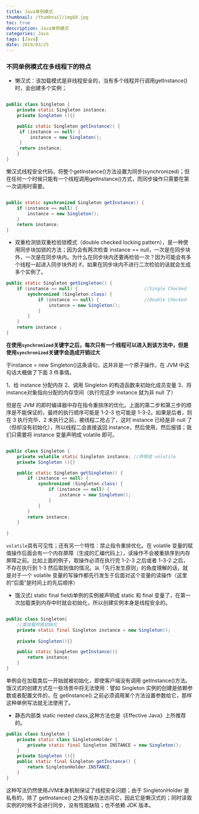 ```yaml
---
title: Java单例模式
thumbnail: /thumbnail/img60.jpg
toc: true
description: Java单例模式
categories: Java
tags: [Java]
date: 2019/03/25
---
```


### 不同单例模式在多线程下的特点

* 懒汉式：该加载模式是非线程安全的，当有多个线程并行调用getInstance()时，会创建多个实例；
<!--more-->
```java

public class Singleton {
    private static Singleton instance;
    private Singleton (){}

    public static Singleton getInstance() {
     if (instance == null) {
         instance = new Singleton();
     }
     return instance;
    }
}
```

懒汉式线程安全代码，将整个getInstance()方法设置为同步(synchronized)；但在任何一个时候只能有一个线程调用getInstance()方式，而同步操作只需要在第一次调用时需要。

```java

public static synchronized Singleton getInstance() {
    if (instance == null) {
        instance = new Singleton();
    }
    return instance;
}

```
* 双重检测锁双重检验锁模式（double checked locking pattern），是一种使用同步块加锁的方法；因为会有两次检查 instance == null，一次是在同步块外，一次是在同步块内。为什么在同步块内还要再检验一次？因为可能会有多个线程一起进入同步块外的 if，如果在同步块内不进行二次检验的话就会生成多个实例了。

```java
public static Singleton getSingleton() {
    if (instance == null) {                         //Single Checked
        synchronized (Singleton.class) {
            if (instance == null) {                 //Double Checked
                instance = new Singleton();
            }
        }
    }
    return instance ;
}

```
**在使用`synchronized`关键字之后，每次只有一个线程可以进入到该方法中，但是使用`synchronized`关键字会造成开销过大**

于instance = new Singleton()这条语句，这并非是一个原子操作，在 JVM 中这句话大概做了下面 3 件事情。

1、给 instance 分配内存
2、调用 Singleton 的构造函数来初始化成员变量
3、将instance对象指向分配的内存空间（执行完这步 instance 就为非 null 了）

但是在 JVM 的即时编译器中存在指令重排序的优化。上面的第二步和第三步的顺序是不能保证的，最终的执行顺序可能是 1-2-3 也可能是 1-3-2。如果是后者，则在 3 执行完毕、2 未执行之前，被线程二抢占了，这时 instance 已经是非 null 了（但却没有初始化），所以线程二会直接返回 instance，然后使用，然后报错；我们只需要将 instance 变量声明成 volatile 即可。

```java

public class Singleton {
    private volatile static Singleton instance; //声明成 volatile
    private Singleton (){}

    public static Singleton getSingleton() {
        if (instance == null) {                         
            synchronized (Singleton.class) {
                if (instance == null) {       
                    instance = new Singleton();
                }
            }
        }
        return instance;
    }
   
}

```
`volatile`具有可见性；还有另一个特性：禁止指令重排优化。在 volatile 变量的赋值操作后面会有一个内存屏障（生成的汇编代码上），读操作不会被重排序到内存屏障之前。比如上面的例子，取操作必须在执行完 1-2-3 之后或者 1-3-2 之后，不存在执行到 1-3 然后取到值的情况。从「先行发生原则」的角度理解的话，就是对于一个 volatile 变量的写操作都先行发生于后面对这个变量的读操作（这里的“后面”是时间上的先后顺序）


* 饿汉式( static final field)单例的实例被声明成 static 和 final 变量了，在第一次加载类到内存中时就会初始化，所以创建实例本身是线程安全的。

```java

public class Singleton{
    //类加载时就初始化
    private static final Singleton instance = new Singleton();
    
    private Singleton(){}

    public static Singleton getInstance(){
        return instance;
    }
}
```

单例会在加载类后一开始就被初始化，即使客户端没有调用 getInstance()方法。饿汉式的创建方式在一些场景中将无法使用：譬如 Singleton 实例的创建是依赖参数或者配置文件的，在 getInstance() 之前必须调用某个方法设置参数给它，那样这种单例写法就无法使用了。

* 静态内部类 static nested class,这种方法也是《Effective Java》上所推荐的。

```java
public class Singleton {  
    private static class SingletonHolder {  
        private static final Singleton INSTANCE = new Singleton();  
    }  
    private Singleton (){}  
    public static final Singleton getInstance() {  
        return SingletonHolder.INSTANCE; 
    }  
}

```

这种写法仍然使用JVM本身机制保证了线程安全问题；由于 SingletonHolder 是私有的，除了 getInstance() 之外没有办法访问它，因此它是懒汉式的；同时读取实例的时候不会进行同步，没有性能缺陷；也不依赖 JDK 版本。


















